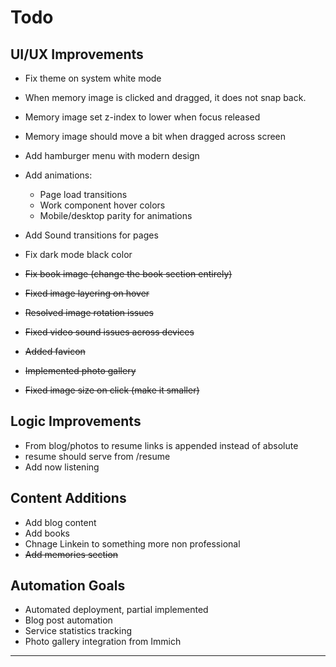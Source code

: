 # Todo

## UI/UX Improvements
- Fix theme on system white mode
- When memory image is clicked and dragged, it does not snap back.
- Memory image set z-index to lower when focus released
- Memory image should move a bit when dragged across screen
- Add hamburger menu with modern design
- Add animations:
  - Page load transitions
  - Work component hover colors
  - Mobile/desktop parity for animations
- Add Sound transitions for pages
- Fix dark mode black color

- ~~Fix book image  (change the book section entirely)~~
- ~~Fixed image layering on hover~~
- ~~Resolved image rotation issues~~   
- ~~Fixed video sound issues across devices~~
- ~~Added favicon~~
- ~~Implemented photo gallery~~
- ~~Fixed image size on click (make it smaller)~~

## Logic Improvements
- From blog/photos to resume links is appended instead of absolute
- resume should serve from /resume
- Add now listening


## Content Additions
- Add blog content
- Add books
- Chnage Linkein to something more non professional
- ~~Add memories section~~

## Automation Goals
- Automated deployment, partial implemented
- Blog post automation
- Service statistics tracking
- Photo gallery integration from Immich

---

